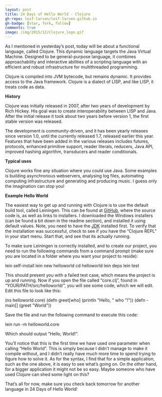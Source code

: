 ```yaml
---
layout: post
title: 24 Days of Hello World - Clojure
gh-repo: leif-larsen/leif-larsen.github.io
gh-badge: [star, fork, follow]
comments: true
image: /img/2015/12/Clojure_logo.gif
---
```

    
    
As I mentioned in yesterday’s post, today will be about a functional language, called Clojure. This dynamic language targets the Java Virtual Machine. Designed to be general-purpose language, it combines approachability and interactive abilities of a scripting language with an efficient and robust infrastructure for multithreaded programming.

Clojure is compiled into JVM bytecode, but remains dynamic. It provides access to the Java framework. Clojure is a dialect of LISP, and like LISP, it treats code as data.

**History**

Clojure was initially released in 2007, after two years of development by Rich Hickey. His goal was to create interoperability between LISP and Java. After the initial release it took about two years before version 1, the first stable version was released.

The development is community-driven, and it has been yearly releases since version 1.0, until the currently released 1.7, released earlier this year. Features that have been added in the various releases includes futures, protocols, enhanced primitive support, reader literals, reducers, Java API, improved hashing algorithm, transducers and reader conditionals.

**Typical uses**

Clojure works fine any situation where you could use Java. Some examples is building asynchronous webservers, analysing log files, automating computing infrastructure and generating and producing music. I guess only the imagination can stop you!

**Example Hello World**

The easiest way to get up and running with Clojure is to use the default build tool, called Leiningen. This can be found at [GitHub](https://github.com/technomancy/leiningen), where the source code is, as well as links to installers. I downloaded the Windows installers (can be found a bit down in the readme section), and installed it using default values. Note, you need to have the [JDK](http://www.oracle.com/technetwork/java/javase/downloads/index.html) installed first. To verify that the installation was successful, check to see if you have the “Clojure REPL” in your start menu. Start that, and see that its actually running.

To make sure Leiningen is correctly installed, and to create our project, you need to run the following commands from a command prompt (make sure you are located in a folder where you want your project to reside):

 lein self-install lein new helloworld cd helloworld lein deps lein test

This should present you with a failed test case, which means the project is up and running. Now if you open the file called “core.clj”, found in “YOUR/PATH/src/helloworld/”, you will see some code, which we will edit. Edit this file to look like this:

 (ns helloworld.core) (defn greet[who] (println "Hello, " who "!")) (defn -main[] (greet "World"))

Save the file and run the following command to execute this code:

 lein run -m helloworld.core

Which should output “Hello, World!”.

You’ll notice that this is the first time we have used one parameter when calling “Hello World”. This is simply because I didn’t manage to make it compile without, and I didn’t really have much more time to spend trying to figure how to solve it. As for the syntax, I find that for a simple application, such as the one above, it is easy to see what’s going on. On the other hand, for a bigger application it might not be so easy. Maybe someone who have used Clojure can shed some light on this?

That’s all for now, make sure you check back tomorrow for another language in 24 Days of Hello World!


